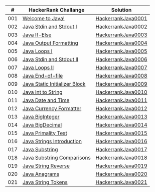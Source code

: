 |  #  | HackerRank Challange | Solution |
| --- | -------------------- | -------- |
| 001 | [Welcome to Java!](https://www.hackerrank.com/challenges/welcome-to-java/problem?isFullScreen=true) | [HackerrankJava0001](./HackerrankJava0001.java) |
| 002 | [Java Stdin and Stdout I](https://www.hackerrank.com/challenges/java-stdin-and-stdout-1/problem?isFullScreen=true) | [HackerrankJava0002](./HackerrankJava0002.java) |
| 003 | [Java If-Else](https://www.hackerrank.com/challenges/java-if-else/problem?isFullScreen=true) | [HackerrankJava0003](./HackerrankJava0003.java) |
| 004 | [Java Output Formatting](https://www.hackerrank.com/challenges/java-output-formatting/problem?isFullScreen=true) | [HackerrankJava0004](./HackerrankJava0004.java) |
| 005 | [Java Loops I](https://www.hackerrank.com/challenges/java-loops-i/problem?isFullScreen=true) | [HackerrankJava0005](./HackerrankJava0005.java) |
| 006 | [Java Stdin and Stdout II](https://www.hackerrank.com/challenges/java-stdin-stdout/problem?isFullScreen=true) | [HackerrankJava0006](./HackerrankJava0006.java) |
| 007 | [Java Loops II](https://www.hackerrank.com/challenges/java-loops/problem?isFullScreen=true) | [HackerrankJava0007](./HackerrankJava0007.java) |
| 008 | [Java End-of-file](https://www.hackerrank.com/challenges/java-end-of-file/problem?isFullScreen=true) | [HackerrankJava0008](./HackerrankJava0008.java) |
| 009 | [Java Static Initializer Block](https://www.hackerrank.com/challenges/java-static-initializer-block/problem?isFullScreen=true) | [HackerrankJava0009](./HackerrankJava0009.java) |
| 010 | [Java Int to String](https://www.hackerrank.com/challenges/java-int-to-string/problem?isFullScreen=true) | [HackerrankJava0010](./HackerrankJava0010.java) |
| 011 | [Java Date and Time](https://www.hackerrank.com/challenges/java-date-and-time/problem?isFullScreen=true) | [HackerrankJava0011](./HackerrankJava0011.java) |
| 012 | [Java Currency Formatter](https://www.hackerrank.com/challenges/java-currency-formatter/problem?isFullScreen=true) | [HackerrankJava0012](./HackerrankJava0012.java) |
| 013 | [Java BigInteger](https://www.hackerrank.com/challenges/java-biginteger/problem?isFullScreen=true) | [HackerrankJava0013](./HackerrankJava0013.java) |
| 014 | [Java BigDecimal](https://www.hackerrank.com/challenges/java-bigdecimal/problem?isFullScreen=true) | [HackerrankJava0014](./HackerrankJava0014.java) |
| 015 | [Java Primality Test](https://www.hackerrank.com/challenges/java-primality-test/problem?isFullScreen=true) | [HackerrankJava0015](./HackerrankJava0015.java) |
| 016 | [Java Strings Introduction](https://www.hackerrank.com/challenges/java-strings-introduction/problem?isFullScreen=true) | [HackerrankJava0016](./HackerrankJava0016.java) |
| 017 | [Java Substring](https://www.hackerrank.com/challenges/java-substring/problem?isFullScreen=true) | [HackerrankJava0017](./HackerrankJava0017.java) |
| 018 | [Java Substring Comparisons](https://www.hackerrank.com/challenges/java-string-compare/problem?isFullScreen=true) | [HackerrankJava0018](./HackerrankJava0018.java) |
| 019 | [Java String Reverse](https://www.hackerrank.com/challenges/java-string-reverse/problem?isFullScreen=true) | [HackerrankJava0019](./HackerrankJava0019.java) |
| 020 | [Java Anagrams](https://www.hackerrank.com/challenges/java-anagrams/problem?isFullScreen=true) | [HackerrankJava0020](./HackerrankJava0020.java) |
| 021 | [Java String Tokens](https://www.hackerrank.com/challenges/java-string-tokens/problem?isFullScreen=true) | [HackerrankJava0021](./HackerrankJava0021.java) |